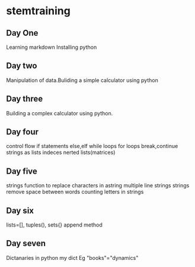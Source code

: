 # stemtraining
## Day One
Learning markdown Installing python
## Day two
 Manipulation of data.Buliding a simple calculator using python
## Day three
Building a complex calculator using python.
## Day four
control flow
if statements
else,elf
while loops
for loops
break,continue
strings as lists
indeces
nerted lists(matrices)

## Day five
strings function
to replace characters in astring
multiple line strings
strings remove
space between words
counting letters in strings


## Day six
lists=[],
tuples(),
sets{} 
append method


## Day seven
Dictanaries in python
my dict
Eg "books"="dynamics"

